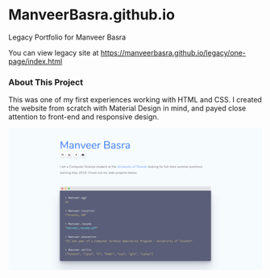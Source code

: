# ManveerBasra.github.io

Legacy Portfolio for Manveer Basra

You can view legacy site at https://manveerbasra.github.io/legacy/one-page/index.html

### About This Project

This was one of my first experiences working with HTML and CSS. I created the website from scratch with Material Design in mind, and payed close attention to front-end and responsive design.

![Demo Image](/legacy/one-page/img/demo_img.png)
